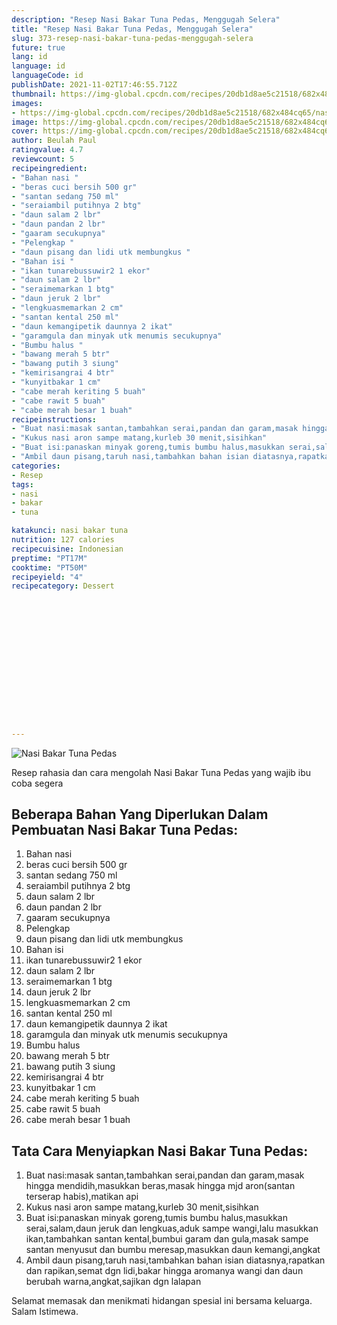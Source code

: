```yaml
---
description: "Resep Nasi Bakar Tuna Pedas, Menggugah Selera"
title: "Resep Nasi Bakar Tuna Pedas, Menggugah Selera"
slug: 373-resep-nasi-bakar-tuna-pedas-menggugah-selera
future: true
lang: id
language: id
languageCode: id
publishDate: 2021-11-02T17:46:55.712Z 
thumbnail: https://img-global.cpcdn.com/recipes/20db1d8ae5c21518/682x484cq65/nasi-bakar-tuna-pedas-foto-resep-utama.webp
images:
- https://img-global.cpcdn.com/recipes/20db1d8ae5c21518/682x484cq65/nasi-bakar-tuna-pedas-foto-resep-utama.webp
image: https://img-global.cpcdn.com/recipes/20db1d8ae5c21518/682x484cq65/nasi-bakar-tuna-pedas-foto-resep-utama.webp
cover: https://img-global.cpcdn.com/recipes/20db1d8ae5c21518/682x484cq65/nasi-bakar-tuna-pedas-foto-resep-utama.webp
author: Beulah Paul
ratingvalue: 4.7
reviewcount: 5
recipeingredient:
- "Bahan nasi "
- "beras cuci bersih 500 gr"
- "santan sedang 750 ml"
- "seraiambil putihnya 2 btg"
- "daun salam 2 lbr"
- "daun pandan 2 lbr"
- "gaaram secukupnya"
- "Pelengkap "
- "daun pisang dan lidi utk membungkus "
- "Bahan isi "
- "ikan tunarebussuwir2 1 ekor"
- "daun salam 2 lbr"
- "seraimemarkan 1 btg"
- "daun jeruk 2 lbr"
- "lengkuasmemarkan 2 cm"
- "santan kental 250 ml"
- "daun kemangipetik daunnya 2 ikat"
- "garamgula dan minyak utk menumis secukupnya"
- "Bumbu halus "
- "bawang merah 5 btr"
- "bawang putih 3 siung"
- "kemirisangrai 4 btr"
- "kunyitbakar 1 cm"
- "cabe merah keriting 5 buah"
- "cabe rawit 5 buah"
- "cabe merah besar 1 buah"
recipeinstructions:
- "Buat nasi:masak santan,tambahkan serai,pandan dan garam,masak hingga mendidih,masukkan beras,masak hingga mjd aron(santan terserap habis),matikan api"
- "Kukus nasi aron sampe matang,kurleb 30 menit,sisihkan"
- "Buat isi:panaskan minyak goreng,tumis bumbu halus,masukkan serai,salam,daun jeruk dan lengkuas,aduk sampe wangi,lalu masukkan ikan,tambahkan santan kental,bumbui garam dan gula,masak sampe santan menyusut dan bumbu meresap,masukkan daun kemangi,angkat"
- "Ambil daun pisang,taruh nasi,tambahkan bahan isian diatasnya,rapatkan dan rapikan,semat dgn lidi,bakar hingga aromanya wangi dan daun berubah warna,angkat,sajikan dgn lalapan"
categories:
- Resep
tags:
- nasi
- bakar
- tuna

katakunci: nasi bakar tuna 
nutrition: 127 calories
recipecuisine: Indonesian
preptime: "PT17M"
cooktime: "PT50M"
recipeyield: "4"
recipecategory: Dessert


     
    
    
    
    
    
    
    
    
    
    
      
    
---
```



![Nasi Bakar Tuna Pedas](https://img-global.cpcdn.com/recipes/20db1d8ae5c21518/682x484cq65/nasi-bakar-tuna-pedas-foto-resep-utama.webp)

Resep rahasia dan cara mengolah  Nasi Bakar Tuna Pedas yang wajib ibu coba segera

<!--inarticleads1-->

## Beberapa Bahan Yang Diperlukan Dalam Pembuatan Nasi Bakar Tuna Pedas:

1. Bahan nasi 
1. beras cuci bersih 500 gr
1. santan sedang 750 ml
1. seraiambil putihnya 2 btg
1. daun salam 2 lbr
1. daun pandan 2 lbr
1. gaaram secukupnya
1. Pelengkap 
1. daun pisang dan lidi utk membungkus 
1. Bahan isi 
1. ikan tunarebussuwir2 1 ekor
1. daun salam 2 lbr
1. seraimemarkan 1 btg
1. daun jeruk 2 lbr
1. lengkuasmemarkan 2 cm
1. santan kental 250 ml
1. daun kemangipetik daunnya 2 ikat
1. garamgula dan minyak utk menumis secukupnya
1. Bumbu halus 
1. bawang merah 5 btr
1. bawang putih 3 siung
1. kemirisangrai 4 btr
1. kunyitbakar 1 cm
1. cabe merah keriting 5 buah
1. cabe rawit 5 buah
1. cabe merah besar 1 buah



<!--inarticleads2-->

## Tata Cara Menyiapkan Nasi Bakar Tuna Pedas:

1. Buat nasi:masak santan,tambahkan serai,pandan dan garam,masak hingga mendidih,masukkan beras,masak hingga mjd aron(santan terserap habis),matikan api
1. Kukus nasi aron sampe matang,kurleb 30 menit,sisihkan
1. Buat isi:panaskan minyak goreng,tumis bumbu halus,masukkan serai,salam,daun jeruk dan lengkuas,aduk sampe wangi,lalu masukkan ikan,tambahkan santan kental,bumbui garam dan gula,masak sampe santan menyusut dan bumbu meresap,masukkan daun kemangi,angkat
1. Ambil daun pisang,taruh nasi,tambahkan bahan isian diatasnya,rapatkan dan rapikan,semat dgn lidi,bakar hingga aromanya wangi dan daun berubah warna,angkat,sajikan dgn lalapan




Selamat memasak dan menikmati hidangan spesial ini bersama keluarga. Salam Istimewa.
